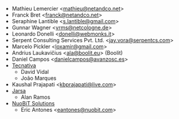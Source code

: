 - Mathieu Lemercier \<<mathieu@netandco.net>\>
- Franck Bret \<<franck@netandco.net>\>
- Seraphine Lantible \<<s.lantible@gmail.com>\>
- Gunnar Wagner \<<vrms@netcologne.de>\>
- Leonardo Donelli \<<donelli@webmonks.it>\>
- Serpent Consulting Services Pvt. Ltd. \<<jay.vora@serpentcs.com>\>
- Marcelo Pickler \<<loxamir@gmail.com>\>
- Andrius Laukavičius \<<ala@boolit.eu>\> (Boolit)
- Daniel Campos \<<danielcampos@avanzosc.es>\>
- [Tecnativa](https://www.tecnativa.com)
  - David Vidal
  - João Marques
- Kaushal Prajapati \<<kbprajapati@live.com>\>
- [Jarsa](https://www.jarsa.com)
  - Alan Ramos
- [NuoBiT Solutions](https://www.nuobit.com)
  - Eric Antones \<<eantones@nuobit.com>\>
